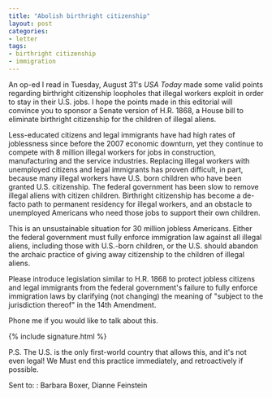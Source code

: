 ```yaml
---
title: "Abolish birthright citizenship"
layout: post
categories:
- letter
tags:
- birthright citizenship
- immigration
---
```


An op-ed I read in Tuesday, August 31's *USA Today* made some valid points regarding birthright citizenship loopholes that illegal workers exploit in order to stay in their U.S. jobs. I hope the points made in this editorial will convince you to sponsor a Senate version of H.R. 1868, a House bill to eliminate birthright citizenship for the children of illegal aliens.

Less-educated citizens and legal immigrants have had high rates of joblessness since before the 2007 economic downturn, yet they continue to compete with 8 million illegal workers for jobs in construction, manufacturing and the service industries. Replacing illegal workers with unemployed citizens and legal immigrants has proven difficult, in part, because many illegal workers have U.S. born children who have been granted U.S. citizenship. The federal government has been slow to remove illegal aliens with citizen children. Birthright citizenship has become a de-facto path to permanent residency for illegal workers, and an obstacle to unemployed Americans who need those jobs to support their own children.

This is an unsustainable situation for 30 million jobless Americans. Either the federal government must fully enforce immigration law against all illegal aliens, including those with U.S.-born children, or the U.S. should abandon the archaic practice of giving away citizenship to the children of illegal aliens.

Please introduce legislation similar to H.R. 1868 to protect jobless citizens and legal immigrants from the federal government's failure to fully enforce immigration laws by clarifying (not changing) the meaning of "subject to the jurisdiction thereof" in the 14th Amendment.

Phone me if you would like to talk about this.

{% include signature.html %}

P.S. The U.S. is the only first-world country that allows this, and it's not even legal! We Must end this practice immediately, and retroactively if possible.

Sent to:
: Barbara Boxer, Dianne Feinstein
